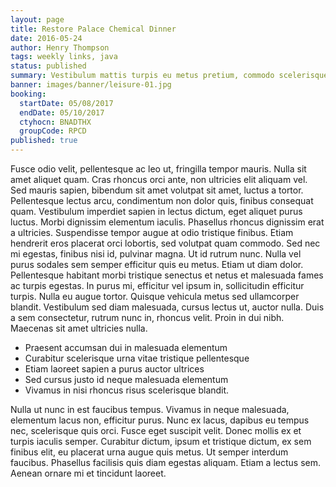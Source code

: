```yaml
---
layout: page
title: Restore Palace Chemical Dinner
date: 2016-05-24
author: Henry Thompson
tags: weekly links, java
status: published
summary: Vestibulum mattis turpis eu metus pretium, commodo scelerisque odio.
banner: images/banner/leisure-01.jpg
booking:
  startDate: 05/08/2017
  endDate: 05/10/2017
  ctyhocn: BNADTHX
  groupCode: RPCD
published: true
---
```

Fusce odio velit, pellentesque ac leo ut, fringilla tempor mauris. Nulla sit amet aliquet quam. Cras rhoncus orci ante, non ultricies elit aliquam vel. Sed mauris sapien, bibendum sit amet volutpat sit amet, luctus a tortor. Pellentesque lectus arcu, condimentum non dolor quis, finibus consequat quam. Vestibulum imperdiet sapien in lectus dictum, eget aliquet purus luctus. Morbi dignissim elementum iaculis. Phasellus rhoncus dignissim erat a ultricies. Suspendisse tempor augue at odio tristique finibus. Etiam hendrerit eros placerat orci lobortis, sed volutpat quam commodo. Sed nec mi egestas, finibus nisi id, pulvinar magna. Ut id rutrum nunc. Nulla vel purus sodales sem semper efficitur quis eu metus. Etiam ut diam dolor.
Pellentesque habitant morbi tristique senectus et netus et malesuada fames ac turpis egestas. In purus mi, efficitur vel ipsum in, sollicitudin efficitur turpis. Nulla eu augue tortor. Quisque vehicula metus sed ullamcorper blandit. Vestibulum sed diam malesuada, cursus lectus ut, auctor nulla. Duis a sem consectetur, rutrum nunc in, rhoncus velit. Proin in dui nibh. Maecenas sit amet ultricies nulla.

* Praesent accumsan dui in malesuada elementum
* Curabitur scelerisque urna vitae tristique pellentesque
* Etiam laoreet sapien a purus auctor ultrices
* Sed cursus justo id neque malesuada elementum
* Vivamus in nisi rhoncus risus scelerisque blandit.

Nulla ut nunc in est faucibus tempus. Vivamus in neque malesuada, elementum lacus non, efficitur purus. Nunc ex lacus, dapibus eu tempus nec, scelerisque quis orci. Fusce eget suscipit velit. Donec mollis ex et turpis iaculis semper. Curabitur dictum, ipsum et tristique dictum, ex sem finibus elit, eu placerat urna augue quis metus. Ut semper interdum faucibus. Phasellus facilisis quis diam egestas aliquam. Etiam a lectus sem. Aenean ornare mi et tincidunt laoreet.
